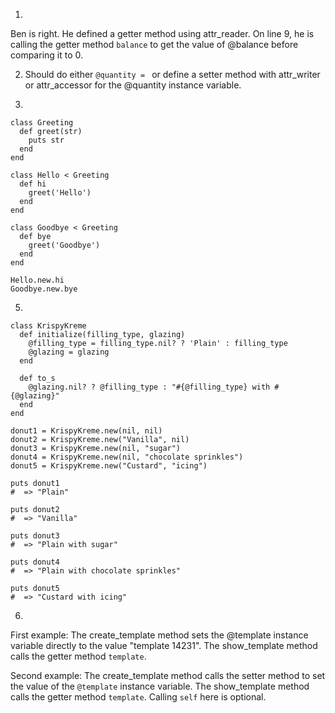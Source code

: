 1.
Ben is right. He defined a getter method using attr_reader. On line 9, he is
calling the getter method `balance` to get the value of @balance before comparing
it to 0.

2. Should do either `@quantity = ` or define a setter method with attr_writer or attr_accessor for the @quantity instance variable.

4.
```
class Greeting
  def greet(str)
    puts str
  end
end

class Hello < Greeting
  def hi
    greet('Hello')
  end
end

class Goodbye < Greeting
  def bye
    greet('Goodbye')
  end
end

Hello.new.hi
Goodbye.new.bye
```
5. 
```
class KrispyKreme
  def initialize(filling_type, glazing)
    @filling_type = filling_type.nil? ? 'Plain' : filling_type
    @glazing = glazing
  end

  def to_s
    @glazing.nil? ? @filling_type : "#{@filling_type} with #{@glazing}"
  end
end

donut1 = KrispyKreme.new(nil, nil)
donut2 = KrispyKreme.new("Vanilla", nil)
donut3 = KrispyKreme.new(nil, "sugar")
donut4 = KrispyKreme.new(nil, "chocolate sprinkles")
donut5 = KrispyKreme.new("Custard", "icing")

puts donut1
#  => "Plain"

puts donut2
#  => "Vanilla"

puts donut3
#  => "Plain with sugar"

puts donut4
#  => "Plain with chocolate sprinkles"

puts donut5
#  => "Custard with icing"
```

6.
First example:
The create_template method sets the @template instance variable directly to the value "template 14231".
The show_template method calls the getter method `template`.

Second example:
The create_template method calls the setter method to set the value of the `@template` instance variable.
The show_template method calls the getter method `template`. Calling `self` here
is optional.
